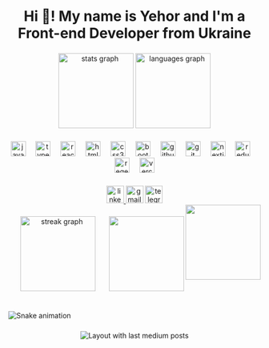 <h1 align="center">Hi 👋! My name is Yehor and I'm a Front-end Developer from Ukraine</h1>

###

<div align="center">
  <img src="https://github-readme-stats.vercel.app/api?username=KhomichYehor&hide_title=false&hide_rank=false&show_icons=true&include_all_commits=true&count_private=true&disable_animations=false&theme=github_dark&locale=en&hide_border=false" height="150" alt="stats graph"  />
  <img src="https://github-readme-stats.vercel.app/api/top-langs?username=KhomichYehor&locale=en&hide_title=false&layout=compact&card_width=320&langs_count=5&theme=github_dark&hide_border=false" height="150" alt="languages graph"  />
</div>

###

<div align="center">
  <img src="https://skillicons.dev/icons?i=js" height="30" alt="javascript logo"  />
  <img width="12" />
  <img src="https://skillicons.dev/icons?i=ts" height="30" alt="typescript logo"  />
  <img width="12" />
  <img src="https://skillicons.dev/icons?i=react" height="30" alt="react logo"  />
  <img width="12" />
  <img src="https://skillicons.dev/icons?i=html" height="30" alt="html5 logo"  />
  <img width="12" />
  <img src="https://skillicons.dev/icons?i=css" height="30" alt="css3 logo"  />
  <img width="12" />
  <img src="https://skillicons.dev/icons?i=bootstrap" height="30" alt="bootstrap logo"  />
  <img width="12" />
  <img src="https://skillicons.dev/icons?i=github" height="30" alt="github logo"  />
  <img width="12" />
  <img src="https://skillicons.dev/icons?i=git" height="30" alt="git logo"  />
  <img width="12" />
  <img src="https://skillicons.dev/icons?i=nextjs" height="30" alt="nextjs logo"  />
  <img width="12" />
  <img src="https://skillicons.dev/icons?i=redux" height="30" alt="redux logo"  />
  <img width="12" />
  <img src="https://skillicons.dev/icons?i=regex" height="30" alt="regex logo"  />
  <img width="12" />
  <img src="https://skillicons.dev/icons?i=vercel" height="30" alt="vercel logo"  />
</div>

###

<div align="center">
  <a href="https://www.linkedin.com/in/yehorkhomich/" target="_blank">
    <img src="https://img.shields.io/static/v1?message=LinkedIn&logo=linkedin&label=&color=0077B5&logoColor=white&labelColor=&style=for-the-badge" height="35" alt="linkedin logo"  />
  </a>
  <img src="https://img.shields.io/static/v1?message=Gmail&logo=gmail&label=&color=D14836&logoColor=white&labelColor=&style=for-the-badge" height="35" alt="gmail logo"  />
  <a href="https://t.me/eeehoum" target="_blank">
    <img src="https://img.shields.io/static/v1?message=Telegram&logo=telegram&label=&color=2CA5E0&logoColor=white&labelColor=&style=for-the-badge" height="35" alt="telegram logo"  />
  </a>
</div>

<img align="right" height="150" src="https://media.tenor.com/TyhWL7gJwPgAAAAi/peppo-dance.gif"  />

###

<img align="right" height="150" src="https://media.tenor.com/TyhWL7gJwPgAAAAi/peppo-dance.gif"  />

###

<div align="center">
  <img src="https://streak-stats.demolab.com?user=KhomichYehor&locale=en&mode=daily&theme=react&hide_border=false&border_radius=5&order=3" height="150" alt="streak graph"  />
</div>

###

<br clear="both">

<img src="https://raw.githubusercontent.com/KhomichYehor/KhomichYehor/output/snake.svg" alt="Snake animation" />

###

<div align="center">
  <img src="https://github-read-medium-git-main.pahlevikun.vercel.app/latest?limit=4" alt="Layout with last medium posts"  />
</div>

###
